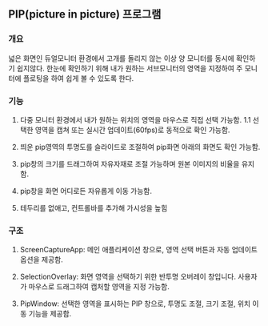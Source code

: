 
## PIP(picture in picture) 프로그램

### 개요

넓은 화면인 듀얼모니터 환경에서 고개를 돌리지 않는 이상 양 모니터를 동시에 확인하기 쉽지않다.
한눈에 확인하기 위해 내가 원하는 서브모니터의 영역을 지정하여 주 모니터에 플로팅을 하여 쉽게 볼 수 있도록 한다.

### 기능

1. 다중 모니터 환경에서 내가 원하는 위치의 영역을 마우스로 직접 선택 가능함.
1.1 선택한 영역을 캡쳐 또는 실시간 업데이트(60fps)로 동적으로 확인 가능함.

2. 띄운 pip영역의 투명도를 슬라이드로 조절하여 pip화면 아래의 화면도 확인 가능함.

3. pip창의 크기를 드래그하여 자유자재로 조절 가능하며 원본 이미지의 비율을 유지함.

4. pip창을 화면 어디로든 자유롭게 이동 가능함.

5. 테두리를 없애고, 컨트롤바를 추가해 가시성을 높힘


### 구조

1. ScreenCaptureApp: 메인 애플리케이션 창으로, 영역 선택 버튼과 자동 업데이트 옵션을 제공함.

2. SelectionOverlay: 화면 영역을 선택하기 위한 반투명 오버레이 창입니다. 사용자가 마우스로 드래그하여 캡처할 영역을 지정 가능함.

3. PipWindow: 선택한 영역을 표시하는 PIP 창으로, 투명도 조절, 크기 조절, 위치 이동 기능을 제공함.
